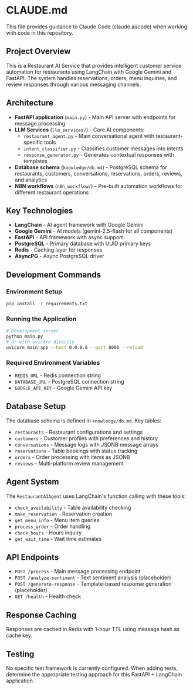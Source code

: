 # CLAUDE.md

This file provides guidance to Claude Code (claude.ai/code) when working with code in this repository.

## Project Overview
This is a Restaurant AI Service that provides intelligent customer service automation for restaurants using LangChain with Google Gemini and FastAPI. The system handles reservations, orders, menu inquiries, and review responses through various messaging channels.

## Architecture
- **FastAPI application** (`main.py`) - Main API server with endpoints for message processing
- **LLM Services** (`llm_services/`) - Core AI components:
  - `restaurant_agent.py` - Main conversational agent with restaurant-specific tools
  - `intent_classifier.py` - Classifies customer messages into intents
  - `response_generator.py` - Generates contextual responses with templates
- **Database schema** (`knowledge/db.md`) - PostgreSQL schema for restaurants, customers, conversations, reservations, orders, reviews, and analytics
- **N8N workflows** (`n8n_workflow/`) - Pre-built automation workflows for different restaurant operations

## Key Technologies
- **LangChain** - AI agent framework with Google Gemini
- **Google Gemini** - AI models (gemini-2.5-flash for all components)
- **FastAPI** - API framework with async support
- **PostgreSQL** - Primary database with UUID primary keys
- **Redis** - Caching layer for responses
- **AsyncPG** - Async PostgreSQL driver

## Development Commands

### Environment Setup
```bash
pip install -r requirements.txt
```

### Running the Application
```bash
# Development server
python main.py
# Or with uvicorn directly
uvicorn main:app --host 0.0.0.0 --port 8000 --reload
```

### Required Environment Variables
- `REDIS_URL` - Redis connection string
- `DATABASE_URL` - PostgreSQL connection string  
- `GOOGLE_API_KEY` - Google Gemini API key

## Database Setup
The database schema is defined in `knowledge/db.md`. Key tables:
- `restaurants` - Restaurant configurations and settings
- `customers` - Customer profiles with preferences and history
- `conversations` - Message logs with JSONB message arrays
- `reservations` - Table bookings with status tracking
- `orders` - Order processing with items as JSONB
- `reviews` - Multi-platform review management

## Agent System
The `RestaurantAIAgent` uses LangChain's function calling with these tools:
- `check_availability` - Table availability checking
- `make_reservation` - Reservation creation
- `get_menu_info` - Menu item queries
- `process_order` - Order handling
- `check_hours` - Hours inquiry
- `get_wait_time` - Wait time estimates

## API Endpoints
- `POST /process` - Main message processing endpoint
- `POST /analyze-sentiment` - Text sentiment analysis (placeholder)
- `POST /generate-response` - Template-based response generation (placeholder)
- `GET /health` - Health check

## Response Caching
Responses are cached in Redis with 1-hour TTL using message hash as cache key.

## Testing
No specific test framework is currently configured. When adding tests, determine the appropriate testing approach for this FastAPI + LangChain application.